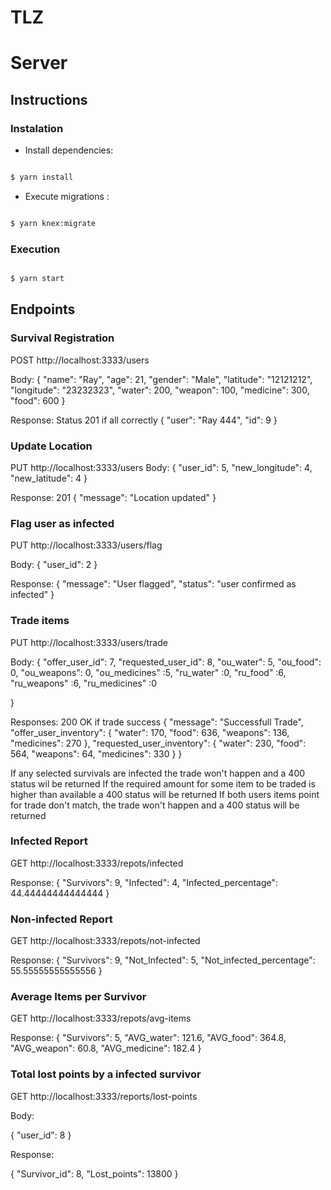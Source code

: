 # TLZ

# Server

## Instructions
### Instalation

- Install dependencies:
```bash

$ yarn install
```
- Execute migrations :
```bash

$ yarn knex:migrate
```

### Execution

```bash

$ yarn start
```

## Endpoints

### Survival Registration

POST http://localhost:3333/users

Body: 
{
 "name": "Ray",
 "age": 21,
 "gender": "Male",
 "latitude": "12121212",
 "longitude": "23232323",
  "water": 200,
  "weapon": 100,
  "medicine": 300,
  "food": 600
}

Response:
Status 201 if all correctly
{
  "user": "Ray 444",
  "id": 9
}


### Update Location

PUT http://localhost:3333/users
Body:
{
	"user_id": 5,
	"new_longitude": 4,
	"new_latitude": 4
}

Response: 
201
{
  "message": "Location updated"
}

### Flag user as infected

PUT http://localhost:3333/users/flag

Body:
{
	"user_id": 2
}

Response:
{
  "message": "User flagged",
  "status": "user confirmed as infected"
}

### Trade items

PUT http://localhost:3333/users/trade

Body:
{
	"offer_user_id": 7,
	"requested_user_id": 8,
	"ou_water": 5,
   "ou_food": 0,
   "ou_weapons": 0,
   "ou_medicines" :5,
   "ru_water" :0,
   "ru_food" :6,
   "ru_weapons" :6,
   "ru_medicines" :0
	
}

Responses:
200 OK if trade success
{
  "message": "Successfull Trade",
  "offer_user_inventory": {
    "water": 170,
    "food": 636,
    "weapons": 136,
    "medicines": 270
  },
  "requested_user_inventory": {
    "water": 230,
    "food": 564,
    "weapons": 64,
    "medicines": 330
  }
}

If any selected survivals are infected the trade won't happen and a 400 status wil be returned
If the required amount for some item to be traded is higher than available a 400 status will be returned
If both users items point for trade don't match, the trade won't happen and a 400 status will be returned

### Infected Report 

GET http://localhost:3333/repots/infected

Response:
{
  "Survivors": 9,
  "Infected": 4,
  "Infected_percentage": 44.44444444444444
}

### Non-infected Report

GET http://localhost:3333/repots/not-infected

Response: 
{
  "Survivors": 9,
  "Not_Infected": 5,
  "Not_infected_percentage": 55.55555555555556
}

### Average Items per Survivor

GET http://localhost:3333/repots/avg-items

Response:
{
  "Survivors": 5,
  "AVG_water": 121.6,
  "AVG_food": 364.8,
  "AVG_weapon": 60.8,
  "AVG_medicine": 182.4
}

### Total lost points by a infected survivor

GET http://localhost:3333/reports/lost-points

Body:

{
	"user_id": 8
}

Response:

{
  "Survivor_id": 8,
  "Lost_points": 13800
}

